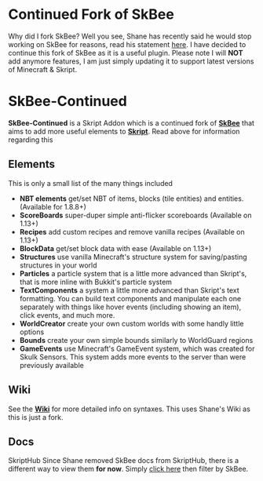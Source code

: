 # Continued Fork of SkBee
Why did I fork SkBee? Well you see, Shane has recently said he would stop working on SkBee for reasons, read his statement [here](https://www.spigotmc.org/resources/skbee-skript-addon.75839/). I have decided to continue this fork of SkBee as it is a useful plugin. Please note I will **NOT** add anymore features, I am just simply updating it to support latest versions of Minecraft & Skript.
# SkBee-Continued

**SkBee-Continued** is a Skript Addon which is a continued fork of [**SkBee**](https://web.archive.org/web/20240624081105/https://github.com/ShaneBeee/SkBee) that aims to add more useful elements to [**Skript**](https://github.com/SkriptLang/Skript). Read above for information regarding this

## Elements
This is only a small list of the many things included
- **NBT elements** get/set NBT of items, blocks (tile entities) and entities. (Available for 1.8.8+)
- **ScoreBoards** super-duper simple anti-flicker scoreboards (Available on 1.13+)
- **Recipes** add custom recipes and remove vanilla recipes (Available on 1.13+)
- **BlockData** get/set block data with ease (Available on 1.13+)
- **Structures** use vanilla Minecraft's structure system for saving/pasting structures in your world
- **Particles** a particle system that is a little more advanced than Skript's, that is more inline with Bukkit's particle system
- **TextComponents** a system a little more advanced than Skript's text formatting. You can build text components and manipulate each one separately with things like hover events (including showing an item), click events, and much more.
- **WorldCreator** create your own custom worlds with some handly little options
- **Bounds** create your own simple bounds similarly to WorldGuard regions
- **GameEvents** use Minecraft's GameEvent system, which was created for Skulk Sensors. This system adds more events to the server than were previously available

## Wiki
See the [**Wiki**](https://web.archive.org/web/20240910012111/https://github.com/ShaneBeee/SkBee/wiki) for more detailed info on syntaxes. This uses Shane's Wiki as this is just a fork.

## Docs
SkriptHub
Since Shane removed SkBee docs from SkriptHub, there is a different way to view them **for now**. Simply [click here](https://web.archive.org/web/20240913065946/https://skripthub.net/docs/) then filter by SkBee. 
